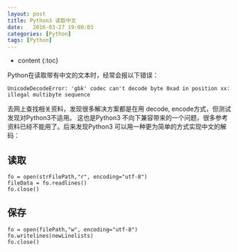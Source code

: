```yaml
---
layout: post
title: Python3 读取中文
date:   2016-03-27 19:00:03
categories: [Python]
tags: [Python]
---
```


* content
{:toc}

Python在读取带有中文的文本时，经常会报以下错误：   

	UnicodeDecodeError: 'gbk' codec can't decode byte 0xad in position xx: illegal multibyte sequence

去网上查找相关资料，发现很多解决方案都是在用 decode, encode方式，但测试发现对Python3不适用。 这也是Python3 不向下兼容带来的一个问题，很多参考资料已经不能用了。后来发现Python3 可以用一种更为简单的方式实现中文的解码：   

## 读取

	fo = open(strFilePath,"r", encoding="utf-8")
	fileData = fo.readlines()
	fo.close()
	
## 保存

	fo = open(filePath,"w", encoding="utf-8")
	fo.writelines(newLinelists)
	fo.close()